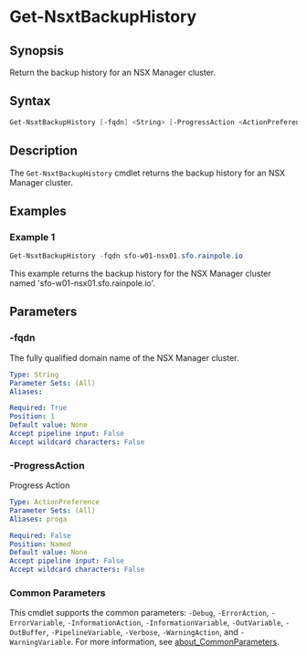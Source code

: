 # Get-NsxtBackupHistory

## Synopsis

Return the backup history for an NSX Manager cluster.

## Syntax

```powershell
Get-NsxtBackupHistory [-fqdn] <String> [-ProgressAction <ActionPreference>] [<CommonParameters>]
```

## Description

The `Get-NsxtBackupHistory` cmdlet returns the backup history for an NSX Manager cluster.

## Examples

### Example 1

```powershell
Get-NsxtBackupHistory -fqdn sfo-w01-nsx01.sfo.rainpole.io
```

This example returns the backup history for the NSX Manager cluster named 'sfo-w01-nsx01.sfo.rainpole.io'.

## Parameters

### -fqdn

The fully qualified domain name of the NSX Manager cluster.

```yaml
Type: String
Parameter Sets: (All)
Aliases:

Required: True
Position: 1
Default value: None
Accept pipeline input: False
Accept wildcard characters: False
```

### -ProgressAction

Progress Action

```yaml
Type: ActionPreference
Parameter Sets: (All)
Aliases: proga

Required: False
Position: Named
Default value: None
Accept pipeline input: False
Accept wildcard characters: False
```

### Common Parameters

This cmdlet supports the common parameters: `-Debug`, `-ErrorAction`, `-ErrorVariable`, `-InformationAction`, `-InformationVariable`, `-OutVariable`, `-OutBuffer`, `-PipelineVariable`, `-Verbose`, `-WarningAction`, and `-WarningVariable`. For more information, see [about_CommonParameters](http://go.microsoft.com/fwlink/?LinkID=113216).
